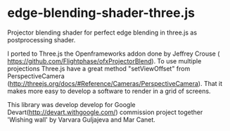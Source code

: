 edge-blending-shader-three.js
=============================

Projector blending shader for perfect edge blending in three.js as postprocessing shader.

I ported to Three.js the Openframeworks addon done by Jeffrey Crouse ( https://github.com/Flightphase/ofxProjectorBlend). To use multiple projections Three.js have a great method "setViewOffset" from PerspectiveCamera (http://threejs.org/docs/#Reference/Cameras/PerspectiveCamera). That it makes more easy to develop a software to render in a grid of screens. 

This library was develop develop for Google Devart(http://devart.withgoogle.com/) commission project together 'Wishing wall' by Varvara Guljajeva and Mar Canet.

